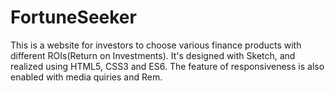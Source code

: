 # FortuneSeeker
This is a website for investors to choose various finance products with different ROIs(Return on Investments).
It's designed with Sketch, and realized using HTML5, CSS3 and ES6.
The feature of responsiveness is also enabled with media quiries and Rem. 
